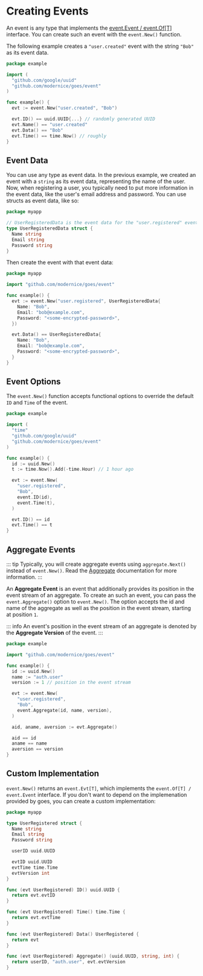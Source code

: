 # Creating Events

An event is any type that implements the
[event.Event / event.Of[T]](/guide/events/#event) interface. You can create such
an event with the `event.New()` function.

The following example creates a `"user.created"` event with the string `"Bob"` as its event data.

```go
package example

import (
  "github.com/google/uuid"
  "github.com/modernice/goes/event"
)

func example() {
  evt := event.New("user.created", "Bob")

  evt.ID() == uuid.UUID{...} // randomly generated UUID
  evt.Name() == "user.created"
  evt.Data() == "Bob"
  evt.Time() == time.Now() // roughly
}
```

## Event Data

You can use any type as event data. In the previous example, we created an event
with a `string` as its event data, representing the name of the user. Now, when
registering a user, you typically need to put more information in the event data,
like the user's email address and password. You can use structs as event data,
like so:

```go
package myapp

// UserRegisteredData is the event data for the "user.registered" event.
type UserRegisteredData struct {
  Name string
  Email string
  Password string
}
```

Then create the event with that event data:

```go
package myapp

import "github.com/modernice/goes/event"

func example() {
  evt := event.New("user.registered", UserRegisteredData{
    Name: "Bob",
    Email: "bob@example.com",
    Password: "<some-encrypted-password>",
  })

  evt.Data() == UserRegisteredData{
    Name: "Bob",
    Email: "bob@example.com",
    Password: "<some-encrypted-password>",
  }
}
```

## Event Options

The `event.New()` function accepts functional options to override the default
`ID` and `Time` of the event.

```go
package example

import (
  "time"
  "github.com/google/uuid"
  "github.com/modernice/goes/event"
)

func example() {
  id := uuid.New()
  t := time.Now().Add(-time.Hour) // 1 hour ago

  evt := event.New(
    "user.registered", 
    "Bob",
    event.ID(id),
    event.Time(t),
  )

  evt.ID() == id
  evt.Time() == t
}
```

## Aggregate Events

::: tip
Typically, you will create aggregate events using `aggregate.Next()` instead
of `event.New()`. Read the [Aggregate](/guide/aggregates/) documentation for
more information.
:::

An **Aggregate Event** is an event that additionally provides its position in
the event stream of an aggregate. To create an such an event, you can pass the
`event.Aggregate()` option to `event.New()`. The option accepts the id and name
of the aggregate as well as the position in the event stream, starting at
position `1`.

::: info
An event's position in the event stream of an aggregate is denoted by the **Aggregate Version** of the event.
:::

```go
package example

import "github.com/modernice/goes/event"

func example() {
  id := uuid.New()
  name := "auth.user"
  version := 1 // position in the event stream

  evt := event.New(
    "user.registered",
    "Bob",
    event.Aggregate(id, name, version),
  )

  aid, aname, aversion := evt.Aggregate()

  aid == id
  aname == name
  aversion == version
}
```

## Custom Implementation

`event.New()` returns an `event.Evt[T]`, which implements the
`event.Of[T] / event.Event` interface. If you don't want to depend on the
implemenation provided by goes, you can create a custom implementation:

```go
package myapp

type UserRegistered struct {
  Name string
  Email string
  Password string

  userID uuid.UUID

  evtID uuid.UUID
  evtTime time.Time
  evtVersion int
}

func (evt UserRegistered) ID() uuid.UUID {
  return evt.evtID
}

func (evt UserRegistered) Time() time.Time {
  return evt.evtTime
}

func (evt UserRegistered) Data() UserRegistered {
  return evt
}

func (evt UserRegistered) Aggregate() (uuid.UUID, string, int) {
  return userID, "auth.user", evt.evtVersion
}
```

